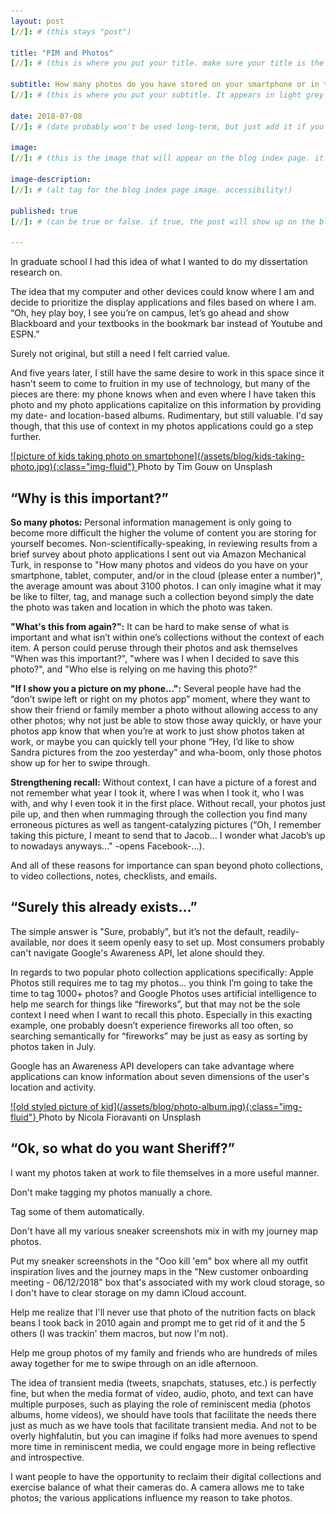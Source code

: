 ```yaml
---
layout: post
[//]: # (this stays "post")

title: "PIM and Photos"
[//]: # (this is where you put your title. make sure your title is the same name as the file)

subtitle: How many photos do you have stored on your smartphone or in the cloud?
[//]: # (this is where you put your subtitle. It appears in light grey under the title currently and underneath post on blog post index listing)

date: 2018-07-08
[//]: # (date probably won't be used long-term, but just add it if you want)

image: 
[//]: # (this is the image that will appear on the blog index page. it'll be a fixed dimension for all images used. I may have to have 2 images; one for the blog index page and one for the header of the post itself)

image-description: 
[//]: # (alt tag for the blog index page image. accessibility!)

published: true
[//]: # (can be true or false. if true, the post will show up on the blog index page, if not, it won't.)

---
```


In graduate school I had this idea of what I wanted to do my dissertation research on.

The idea that my computer and other devices could know where I am and decide to prioritize the display applications and files based on where I am. “Oh, hey play boy, I see you’re on campus, let’s go ahead and show Blackboard and your textbooks in the bookmark bar instead of Youtube and ESPN.”

Surely not original, but still a need I felt carried value.

And five years later, I still have the same desire to work in this space since it hasn't seem to come to fruition in my use of technology, but many of the pieces are there: my phone knows when and even where I have taken this photo and my photo applications capitalize on this information by providing my date- and location-based albums. Rudimentary, but still valuable. I'd say though, that this use of context in my photos applications could go a step further.

<a data-fancybox href="/assets/blog/kids-taking-photo.jpg">
![picture of kids taking photo on smartphone](/assets/blog/kids-taking-photo.jpg){:class="img-fluid"}
</a>
Photo by Tim Gouw on Unsplash


“Why is this important?”
---------------------------
**So many photos:** Personal information management is only going to become more difficult the higher the volume of content you are storing for yourself becomes. Non-scientifically-speaking, in reviewing results from a brief survey about photo applications I sent out via Amazon Mechanical Turk, in response to "How many photos and videos do you have on your smartphone, tablet, computer, and/or in the cloud (please enter a number)", the average amount was about 3100 photos. I can only imagine what it may be like to filter, tag, and manage such a collection beyond simply the date the photo was taken and location in which the photo was taken.

**"What's this from again?":** It can be hard to make sense of what is important and what isn’t within one’s collections without the context of each item. A person could peruse through their photos and ask themselves "When was this important?", "where was I when I decided to save this photo?", and "Who else is relying on me having this photo?"

**"If I show you a picture on my phone...":** Several people have had the “don’t swipe left or right on my photos app” moment, where they want to show their friend or family member a photo without allowing access to any other photos; why not just be able to stow those away quickly, or have your photos app know that when you’re at work to just show photos taken at work, or maybe you can quickly tell your phone “Hey, I’d like to show Sandra pictures from the zoo yesterday” and wha-boom, only those photos show up for her to swipe through.

**Strengthening recall:** Without context, I can have a picture of a forest and not remember what year I took it, where I was when I took it, who I was with, and why I even took it in the first place. Without recall, your photos just pile up, and then when rummaging through the collection you find many erroneous pictures as well as tangent-catalyzing pictures (“Oh, I remember taking this picture, I meant to send that to Jacob…  I wonder what Jacob’s up to nowadays anyways…" -opens Facebook-…).

And all of these reasons for importance can span beyond photo collections, to video collections, notes, checklists, and emails.

“Surely this already exists…”
---------------------------
The simple answer is "Sure, probably", but it’s not the default, readily-available, nor does it seem openly easy to set up. Most consumers probably can't navigate Google's Awareness API, let alone should they.

In regards to two popular photo collection applications specifically: Apple Photos still requires me to tag my photos… you think I’m going to take the time to tag 1000+ photos? and Google Photos uses artificial intelligence to help me search for things like “fireworks”, but that may not be the sole context I need when I want to recall this photo. Especially in this exacting example, one probably doesn’t experience fireworks all too often, so searching semantically for “fireworks” may be just as easy as sorting by photos taken in July.

Google has an Awareness API developers can take advantage where applications can know information about seven dimensions of the user's location and activity.

<a data-fancybox href="/assets/blog/photo-album.jpg">
![old styled picture of kid](/assets/blog/photo-album.jpg){:class="img-fluid"}
</a>
Photo by Nicola Fioravanti on Unsplash

“Ok, so what do you want Sheriff?”
---------------------------
I want my photos taken at work to file themselves in a more useful manner.

Don't make tagging my photos manually a chore. 

Tag some of them automatically. 

Don't have all my various sneaker screenshots mix in with my journey map photos. 

Put my sneaker screenshots in the "Ooo kill 'em" box where all my outfit inspiration lives and the journey maps in the "New customer onboarding meeting - 06/12/2018" box that's associated with my work cloud storage, so I don't have to clear storage on my damn iCloud account. 

Help me realize that I'll never use that photo of the nutrition facts on black beans I took back in 2010 again and prompt me to get rid of it and the 5 others (I was trackin' them macros, but now I'm not).

Help me group photos of my family and friends who are hundreds of miles away together for me to swipe through on an idle afternoon.

The idea of transient media (tweets, snapchats, statuses, etc.) is perfectly fine, but when the media format of video, audio, photo, and text can have multiple purposes, such as playing the role of reminiscent media (photos albums, home videos), we should have tools that facilitate the needs there just as much as we have tools that facilitate transient media. And not to be overly highfalutin, but you can imagine if folks had more avenues to spend more time in reminiscent media, we could engage more in being reflective and introspective.

I want people to have the opportunity to reclaim their digital collections and exercise balance of what their cameras do. A camera allows me to take photos; the various applications influence my reason to take photos.